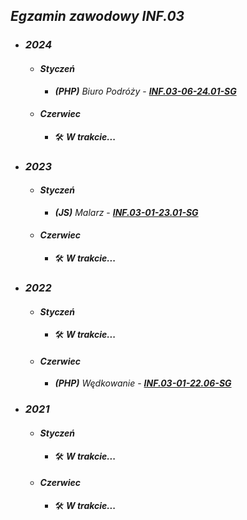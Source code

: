 ## *Egzamin zawodowy* ***INF.03***

- ### ***2024***
  - #### ***Styczeń***
    - ***(PHP)*** *Biuro Podróży* - ***[INF.03-06-24.01-SG](INF.03-06-24.01-SG)***
  - #### ***Czerwiec***
    - 🛠️ ***W trakcie...***

- ### ***2023***
  - #### ***Styczeń***
    - ***(JS)*** *Malarz* - ***[INF.03-01-23.01-SG](INF.03-01-23.01-SG)***
  - #### ***Czerwiec***
    - 🛠️ ***W trakcie...***

- ### ***2022***
  - #### ***Styczeń***
    - 🛠️ ***W trakcie...***
  - #### ***Czerwiec***
    - ***(PHP)*** *Wędkowanie* - ***[INF.03-01-22.06-SG](INF.03-01-22.06-SG)***

- ### ***2021***
  - #### ***Styczeń***
    - 🛠️ ***W trakcie...***
  - #### ***Czerwiec***
    - 🛠️ ***W trakcie...***
